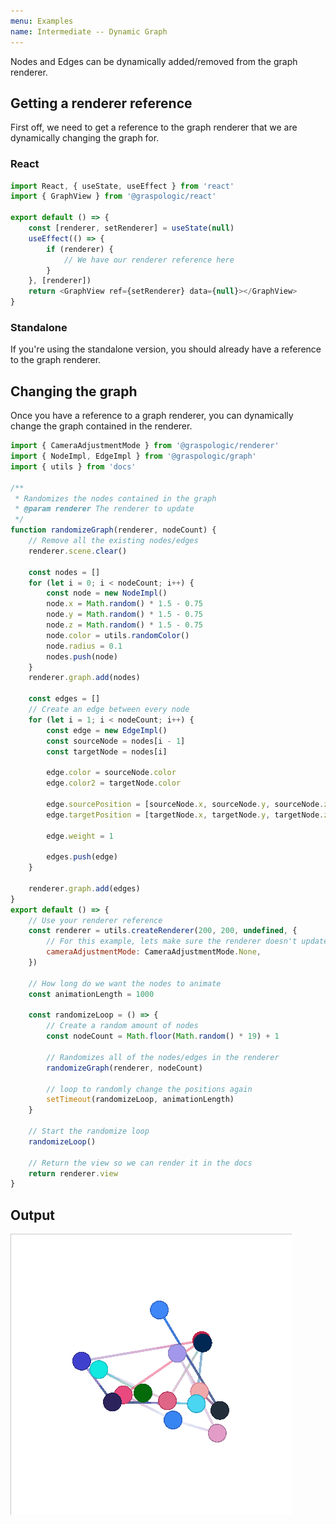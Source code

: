 ```yaml
---
menu: Examples
name: Intermediate -- Dynamic Graph
---
```


Nodes and Edges can be dynamically added/removed from the graph renderer.

## Getting a renderer reference

First off, we need to get a reference to the graph renderer that we are dynamically changing the graph for.

### React

```js previewHeight=0
import React, { useState, useEffect } from 'react'
import { GraphView } from '@graspologic/react'

export default () => {
	const [renderer, setRenderer] = useState(null)
	useEffect(() => {
		if (renderer) {
			// We have our renderer reference here
		}
	}, [renderer])
	return <GraphView ref={setRenderer} data={null}></GraphView>
}
```

### Standalone

If you're using the standalone version, you should already have a reference to the graph renderer.

## Changing the graph

Once you have a reference to a graph renderer, you can dynamically change the graph contained in the renderer.

```js edit=true previewHeight=200
import { CameraAdjustmentMode } from '@graspologic/renderer'
import { NodeImpl, EdgeImpl } from '@graspologic/graph'
import { utils } from 'docs'

/**
 * Randomizes the nodes contained in the graph
 * @param renderer The renderer to update
 */
function randomizeGraph(renderer, nodeCount) {
	// Remove all the existing nodes/edges
	renderer.scene.clear()

	const nodes = []
	for (let i = 0; i < nodeCount; i++) {
		const node = new NodeImpl()
		node.x = Math.random() * 1.5 - 0.75
		node.y = Math.random() * 1.5 - 0.75
		node.z = Math.random() * 1.5 - 0.75
		node.color = utils.randomColor()
		node.radius = 0.1
		nodes.push(node)
	}
	renderer.graph.add(nodes)

	const edges = []
	// Create an edge between every node
	for (let i = 1; i < nodeCount; i++) {
		const edge = new EdgeImpl()
		const sourceNode = nodes[i - 1]
		const targetNode = nodes[i]

		edge.color = sourceNode.color
		edge.color2 = targetNode.color

		edge.sourcePosition = [sourceNode.x, sourceNode.y, sourceNode.z]
		edge.targetPosition = [targetNode.x, targetNode.y, targetNode.z]

		edge.weight = 1

		edges.push(edge)
	}

	renderer.graph.add(edges)
}
export default () => {
	// Use your renderer reference
	const renderer = utils.createRenderer(200, 200, undefined, {
		// For this example, lets make sure the renderer doesn't update the camera
		cameraAdjustmentMode: CameraAdjustmentMode.None,
	})

	// How long do we want the nodes to animate
	const animationLength = 1000

	const randomizeLoop = () => {
		// Create a random amount of nodes
		const nodeCount = Math.floor(Math.random() * 19) + 1

		// Randomizes all of the nodes/edges in the renderer
		randomizeGraph(renderer, nodeCount)

		// loop to randomly change the positions again
		setTimeout(randomizeLoop, animationLength)
	}

	// Start the randomize loop
	randomizeLoop()

	// Return the view so we can render it in the docs
	return renderer.view
}
```

## Output

![Output](./images/dynamic.gif)
